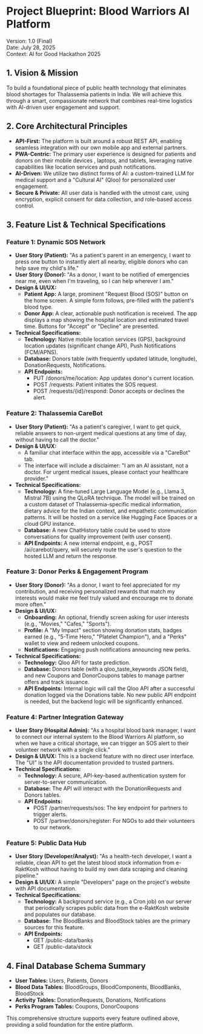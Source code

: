 # **Project Blueprint: Blood Warriors AI Platform**

Version: 1.0 (Final)  
Date: July 28, 2025  
Context: AI for Good Hackathon 2025

## **1\. Vision & Mission**

To build a foundational piece of public health technology that eliminates blood shortages for Thalassemia patients in India. We will achieve this through a smart, compassionate network that combines real-time logistics with AI-driven user engagement and support.

## **2\. Core Architectural Principles**

* **API-First:** The platform is built around a robust REST API, enabling seamless integration with our own mobile app and external partners.  
* **PWA-Centric:** The primary user experience is designed for patients and donors on their mobile devices , laptops, and tablets, leveraging native capabilities like location services and push notifications.  
* **AI-Driven:** We utilize two distinct forms of AI: a custom-trained LLM for medical support and a "Cultural AI" (Qloo) for personalized user engagement.  
* **Secure & Private:** All user data is handled with the utmost care, using encryption, explicit consent for data collection, and role-based access control.

## **3\. Feature List & Technical Specifications**

### **Feature 1: Dynamic SOS Network**

* **User Story (Patient):** "As a patient's parent in an emergency, I want to press one button to instantly alert all nearby, eligible donors who can help save my child's life."  
* **User Story (Donor):** "As a donor, I want to be notified of emergencies near me, even when I'm traveling, so I can help wherever I am."  
* **Design & UI/UX:**  
  * **Patient App:** A large, prominent "Request Blood (SOS)" button on the home screen. A simple form follows, pre-filled with the patient's blood type.  
  * **Donor App:** A clear, actionable push notification is received. The app displays a map showing the hospital location and estimated travel time. Buttons for "Accept" or "Decline" are presented.  
* **Technical Specifications:**  
  * **Technology:** Native mobile location services (GPS), background location updates (significant change API), Push Notifications (FCM/APNS).  
  * **Database:** Donors table (with frequently updated latitude, longitude), DonationRequests, Notifications.  
  * **API Endpoints:**  
    * PUT /donors/me/location: App updates donor's current location.  
    * POST /requests: Patient initiates the SOS request.  
    * POST /requests/{id}/respond: Donor accepts or declines the alert.

### **Feature 2: Thalassemia CareBot**

* **User Story (Patient):** "As a patient's caregiver, I want to get quick, reliable answers to non-urgent medical questions at any time of day, without having to call the doctor."  
* **Design & UI/UX:**  
  * A familiar chat interface within the app, accessible via a "CareBot" tab.  
  * The interface will include a disclaimer: "I am an AI assistant, not a doctor. For urgent medical issues, please contact your healthcare provider."  
* **Technical Specifications:**  
  * **Technology:** A fine-tuned Large Language Model (e.g., Llama 3, Mistral 7B) using the QLoRA technique. The model will be trained on a custom dataset of Thalassemia-specific medical information, dietary advice for the Indian context, and empathetic communication patterns. It will be hosted on a service like Hugging Face Spaces or a cloud GPU instance.  
  * **Database:** A new ChatHistory table could be used to store conversations for quality improvement (with user consent).  
  * **API Endpoints:** A new internal endpoint, e.g., POST /ai/carebot/query, will securely route the user's question to the hosted LLM and return the response.

### **Feature 3: Donor Perks & Engagement Program**

* **User Story (Donor):** "As a donor, I want to feel appreciated for my contribution, and receiving personalized rewards that match my interests would make me feel truly valued and encourage me to donate more often."  
* **Design & UI/UX:**  
  * **Onboarding:** An optional, friendly screen asking for user interests (e.g., "Movies," "Cafes," "Sports").  
  * **Profile:** A "My Impact" section showing donation stats, badges earned (e.g., "5-Time Hero," "Platelet Champion"), and a "Perks" wallet to view and redeem unlocked coupons.  
  * **Notifications:** Engaging push notifications announcing new perks.  
* **Technical Specifications:**  
  * **Technology:** Qloo API for taste prediction.  
  * **Database:** Donors table (with a qloo\_taste\_keywords JSON field), and new Coupons and DonorCoupons tables to manage partner offers and track issuance.  
  * **API Endpoints:** Internal logic will call the Qloo API after a successful donation logged via the Donations table. No new public API endpoint is needed, but the backend logic will be significantly enhanced.

### **Feature 4: Partner Integration Gateway**

* **User Story (Hospital Admin):** "As a hospital blood bank manager, I want to connect our internal system to the Blood Warriors AI platform, so when we have a critical shortage, we can trigger an SOS alert to their volunteer network with a single click."  
* **Design & UI/UX:** This is a backend feature with no direct user interface. The "UI" is the API documentation provided to trusted partners.  
* **Technical Specifications:**  
  * **Technology:** A secure, API-key-based authentication system for server-to-server communication.  
  * **Database:** The API will interact with the DonationRequests and Donors tables.  
  * **API Endpoints:**  
    * POST /partner/requests/sos: The key endpoint for partners to trigger alerts.  
    * POST /partner/donors/register: For NGOs to add their volunteers to our network.

### **Feature 5: Public Data Hub**

* **User Story (Developer/Analyst):** "As a health-tech developer, I want a reliable, clean API to get the latest blood stock information from e-RaktKosh without having to build my own data scraping and cleaning pipeline."  
* **Design & UI/UX:** A simple "Developers" page on the project's website with API documentation.  
* **Technical Specifications:**  
  * **Technology:** A background service (e.g., a Cron job) on our server that periodically scrapes public data from the e-RaktKosh website and populates our database.  
  * **Database:** The BloodBanks and BloodStock tables are the primary sources for this feature.  
  * **API Endpoints:**  
    * GET /public-data/banks  
    * GET /public-data/stock

## **4\. Final Database Schema Summary**

* **User Tables:** Users, Patients, Donors  
* **Blood Data Tables:** BloodGroups, BloodComponents, BloodBanks, BloodStock  
* **Activity Tables:** DonationRequests, Donations, Notifications  
* **Perks Program Tables:** Coupons, DonorCoupons

This comprehensive structure supports every feature outlined above, providing a solid foundation for the entire platform.